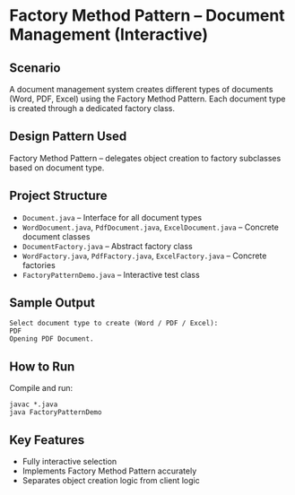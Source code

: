# Factory Method Pattern – Document Management (Interactive)

## Scenario
A document management system creates different types of documents (Word, PDF, Excel) using the Factory Method Pattern. Each document type is created through a dedicated factory class.

## Design Pattern Used
Factory Method Pattern – delegates object creation to factory subclasses based on document type.

## Project Structure
- `Document.java` – Interface for all document types
- `WordDocument.java`, `PdfDocument.java`, `ExcelDocument.java` – Concrete document classes
- `DocumentFactory.java` – Abstract factory class
- `WordFactory.java`, `PdfFactory.java`, `ExcelFactory.java` – Concrete factories
- `FactoryPatternDemo.java` – Interactive test class

## Sample Output
```
Select document type to create (Word / PDF / Excel): 
PDF
Opening PDF Document.
```

## How to Run
Compile and run:
```
javac *.java
java FactoryPatternDemo
```

## Key Features
- Fully interactive selection
- Implements Factory Method Pattern accurately
- Separates object creation logic from client logic
